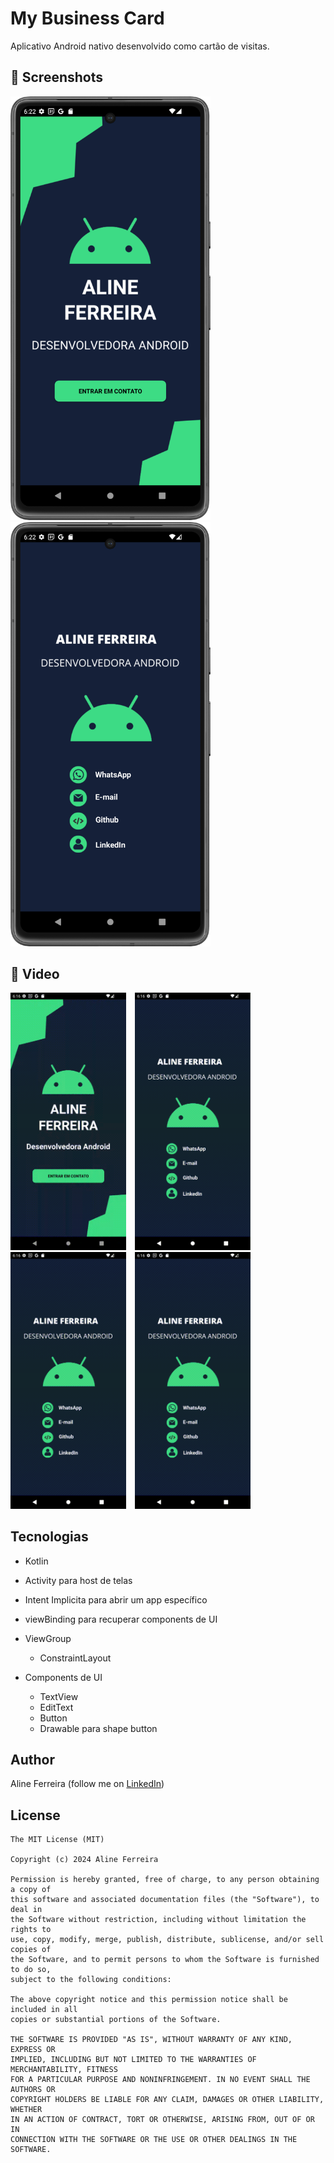 # My Business Card
Aplicativo Android nativo desenvolvido como cartão de visitas. 

## :camera_flash: Screenshots

<img src="app/src/Screens/front.png" width="320">&emsp;<img src="app/src/Screens/back.png" width="320">

## :movie_camera: Video
<img src="app/src/Screens/my_business_card-whatsapp.gif" width="185">&emsp;<img src="app/src/Screens/my_business_card-email.gif" width="185">
&emsp;<img src="app/src/Screens/my_business_card-github.gif" width="185">&emsp;<img src="app/src/Screens/my_business_card-linkedin.gif" width="185">

## Tecnologias
* Kotlin
		 
* Activity para host de telas
* Intent Implicita para abrir um app específico
* viewBinding para recuperar components de UI

* ViewGroup
    * ConstraintLayout	
					
* Components de UI
    - TextView
    - EditText
    - Button
    - Drawable para shape button

## Author
Aline Ferreira (follow me on [LinkedIn](https://www.linkedin.com/in/ferreiraline/))

## License
```
The MIT License (MIT)

Copyright (c) 2024 Aline Ferreira

Permission is hereby granted, free of charge, to any person obtaining a copy of
this software and associated documentation files (the "Software"), to deal in
the Software without restriction, including without limitation the rights to
use, copy, modify, merge, publish, distribute, sublicense, and/or sell copies of
the Software, and to permit persons to whom the Software is furnished to do so,
subject to the following conditions:

The above copyright notice and this permission notice shall be included in all
copies or substantial portions of the Software.

THE SOFTWARE IS PROVIDED "AS IS", WITHOUT WARRANTY OF ANY KIND, EXPRESS OR
IMPLIED, INCLUDING BUT NOT LIMITED TO THE WARRANTIES OF MERCHANTABILITY, FITNESS
FOR A PARTICULAR PURPOSE AND NONINFRINGEMENT. IN NO EVENT SHALL THE AUTHORS OR
COPYRIGHT HOLDERS BE LIABLE FOR ANY CLAIM, DAMAGES OR OTHER LIABILITY, WHETHER
IN AN ACTION OF CONTRACT, TORT OR OTHERWISE, ARISING FROM, OUT OF OR IN
CONNECTION WITH THE SOFTWARE OR THE USE OR OTHER DEALINGS IN THE SOFTWARE.
